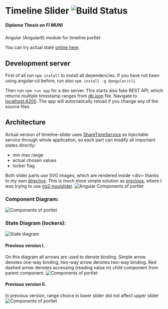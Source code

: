 # Timeline Slider ![Build Status](https://travis-ci.org/piskula/timeline-slider.svg?branch=master)
##### Diploma Thesis on FI MUNI
Angular (Angular6) module for timeline portlet

You can try actual state [online here](https://timeline-slider.firebaseapp.com/).

## Development server

First of all run `npm install` to install all dependencies.
If you have not been using angular-cli before, run also `npm install -g @angular/cli`

Then run `npm run app` for a dev server. This starts also fake REST API, which returns multiple timestamp ranges
from [db.json](db.json) file. Navigate to [localhost:4200](http://localhost:4200/). The app will automatically
reload if you change any of the source files.

## Architecture
Actual version of timeline-slider uses [ShareTimeService](src/app/time-service/share-time.service.ts) as *Injectable*
service through whole application, so each part can modify all important states directly:
- min max range
- actual chosen values
- locker flag

Both slider parts use SVG images, which are rendered inside \<div\> thanks to my own [directive](src/app/slider-directive). This is
much more simple solution as [previous](#previous-version-i), where I was trying to use [ng2-nouislider](https://github.com/tb/ng2-nouislider).
![Angular Components of portlet](https://docs.google.com/uc?id=1Tbpjy5jlqR5IfpGamSdBeTQ6iAdtoXzK)

### Component Diagram:
![Components of portlet](https://docs.google.com/uc?id=1ZEZhC-CGCuj5nj28t2jsk5nEWupSY-57)

<a name="previous-version-i"/>

### State Diagram (lockers):
![State diagram](https://docs.google.com/uc?id=1ENNLMooP0RqMhiwwz5fSsxMaLYrXJlku)

#### Previous version I.
On this diagram all arrows are used to denote binding. Simple arrow denotes one-way binding, two-way arrow
denotes two-way binding. Red dashed arrow denotes accessing (reading value in) child component from parent component.
![Components of portlet](https://docs.google.com/uc?id=0BwSahQl2pAtueUFHQVBtS1VEalE)

#### Previous version II.
In previous version, range choice in lower slider did not affect upper slider
![Components of portlet](https://docs.google.com/uc?id=0BwSahQl2pAtuRGQxU01zMEVydUE)
